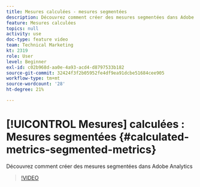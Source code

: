 ```yaml
---
title: Mesures calculées - mesures segmentées
description: Découvrez comment créer des mesures segmentées dans Adobe Analytics
feature: Mesures calculées
topics: null
activity: use
doc-type: feature video
team: Technical Marketing
kt: 2319
role: User
level: Beginner
exl-id: c02b968d-aa0e-4a93-acd4-d8797533b182
source-git-commit: 32424f3f2b05952fe4df9ea91dcbe51684cee905
workflow-type: tm+mt
source-wordcount: '28'
ht-degree: 21%

---
```


# [!UICONTROL Mesures] calculées : Mesures segmentées {#calculated-metrics-segmented-metrics}

Découvrez comment créer des mesures segmentées dans Adobe Analytics

>[!VIDEO](https://video.tv.adobe.com/v/25409/?quality=12)
